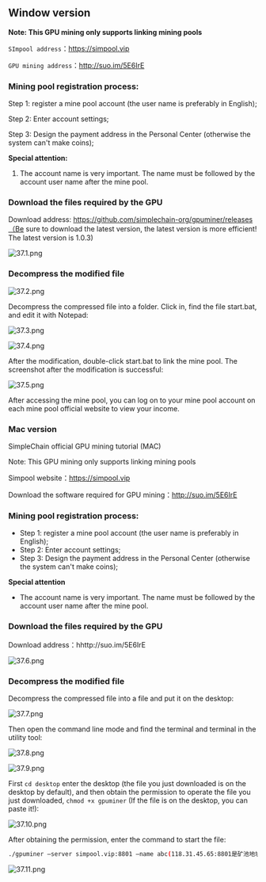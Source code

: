## Window version

**Note: This GPU mining only supports linking mining pools**

`SImpool address`：https://simpool.vip

`GPU mining address`：http://suo.im/5E6IrE

### Mining pool registration process:

Step 1: register a mine pool account (the user name is preferably in English);

Step 2: Enter account settings;

Step 3: Design the payment address in the Personal Center (otherwise the system can't make coins);

**Special attention:**

1. The account name is very important. The name must be followed by the account user name after the mine pool.

### Download the files required by the GPU

Download address: https://github.com/simplechain-org/gpuminer/releases（Be sure to download the latest version, the latest version is more efficient! The latest version is 1.0.3)

![37.1.png](37.1.png)
 
### Decompress the modified file

![37.2.png](37.2.png)

Decompress the compressed file into a folder. Click in, find the file start.bat, and edit it with Notepad:

![37.3.png](37.3.png)

![37.4.png](37.4.png)

After the modification, double-click start.bat to link the mine pool. The screenshot after the modification is successful:

![37.5.png](37.5.png)

After accessing the mine pool, you can log on to your mine pool account on each mine pool official website to view your income.

### Mac version

SimpleChain official GPU mining tutorial (MAC)

Note: This GPU mining only supports linking mining pools

Simpool website：https://simpool.vip

Download the software required for GPU mining：http://suo.im/5E6IrE

### Mining pool registration process:

- Step 1: register a mine pool account (the user name is preferably in English);
- Step 2: Enter account settings;
- Step 3: Design the payment address in the Personal Center (otherwise the system can't make coins);

**Special attention**

- The account name is very important. The name must be followed by the account user name after the mine pool.

### Download the files required by the GPU

Download address：hhttp://suo.im/5E6IrE

![37.6.png](37.6.png)

### Decompress the modified file

Decompress the compressed file into a file and put it on the desktop:

![37.7.png](37.7.png)

Then open the command line mode and find the terminal and terminal in the utility tool:

![37.8.png](37.8.png)

![37.9.png](37.9.png)
 
First `cd desktop` enter the desktop (the file you just downloaded is on the desktop by default), and then obtain the permission to operate the file you just downloaded, `chmod +x gpuminer` (If the file is on the desktop, you can paste it!):

![37.10.png](37.10.png)

After obtaining the permission, enter the command to start the file:

```bash
./gpuminer –server simpool.vip:8801 –name abc(118.31.45.65:8801是矿池地址，每个矿池的地址不一样，abc是账户名称,一定填自己账户。)运行成功后：
```

![37.11.png](37.11.png)

 





